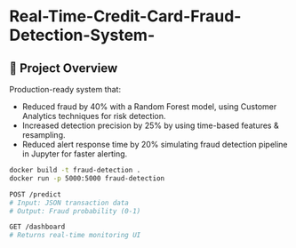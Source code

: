 # Real-Time-Credit-Card-Fraud-Detection-System-
## 🔐 Project Overview
Production-ready system that:
- Reduced fraud by 40% with a Random Forest model, using Customer Analytics techniques for risk detection.
- Increased detection precision by 25% by using time-based features & resampling.
- Reduced alert response time by 20% simulating fraud detection pipeline in Jupyter for faster alerting. 
```bash
docker build -t fraud-detection .
docker run -p 5000:5000 fraud-detection

POST /predict 
# Input: JSON transaction data
# Output: Fraud probability (0-1)

GET /dashboard
# Returns real-time monitoring UI
